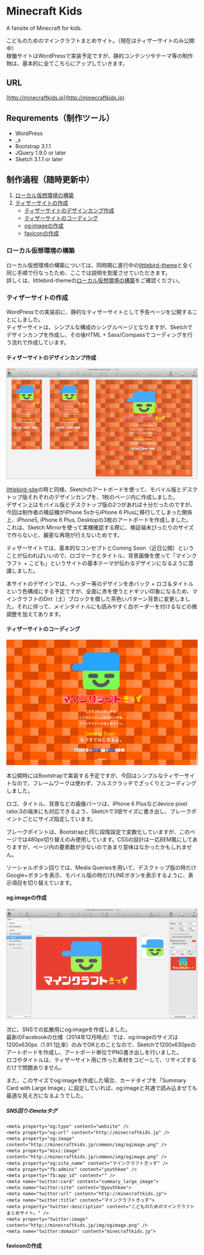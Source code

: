 # Minecraft Kids

A fansite of Minecraft for kids.

こどものためのマインクラフトまとめサイト。（現在はティザーサイトのみ公開中）  
稼働サイトはWordPressで実装予定ですが、静的コンテンツやテーマ等の制作物は、基本的に全てこちらにアップしていきます。

## URL

[http://minecraftkids.jp](http://minecraftkids.jp)

## Requrements（制作ツール）

- WordPress
- _s
- Bootstrap 3.1.1
- JQuery 1.9.0 or later
- Sketch 3.1.1 or later

## 制作過程（随時更新中）

1. [ローカル仮想環境の構築](#user-content-ローカル仮想環境の構築)
2. [ティザーサイトの作成](#user-content-ティザーサイトの作成)
	- [ティザーサイトのデザインカンプ作成](#user-content-ティザーサイトのデザインカンプ作成)
	- [ティザーサイトのコーディング](#user-content-ティザーサイトのコーディング)
	- [og:imageの作成](#user-content-og:imageの作成)
	- [faviconの作成](#user-content-faviconの作成)

### ローカル仮想環境の構築

ローカル仮想環境の構築については、同時期に進行中の[littlebird-theme](https://github.com/littlebirdjp/littlebird-theme)と全く同じ手順で行なったため、ここでは説明を割愛させていただきます。  
詳しくは、littlebird-themeの[ローカル仮想環境の構築](https://github.com/littlebirdjp/littlebird-theme#user-content-%E3%83%AD%E3%83%BC%E3%82%AB%E3%83%AB%E4%BB%AE%E6%83%B3%E7%92%B0%E5%A2%83%E3%81%AE%E6%A7%8B%E7%AF%89)をご確認ください。

### ティザーサイトの作成

WordPressでの実装前に、静的なティザーサイトとして予告ページを公開することにしました。  
ティザーサイトは、シンプルな構成のシングルページとなりますが、Sketchでデザインカンプを作成し、その後HTML + Sass/Compassでコーディングを行う流れで作成しています。

#### ティザーサイトのデザインカンプ作成

![](screenshots/screenshot01.png?raw=true)

[littlebird-site](https://github.com/littlebirdjp/littlebird-site)の時と同様、Sketchのアートボードを使って、モバイル版とデスクトップ版それぞれのデザインカンプを、1枚のページ内に作成しました。  
デザイン上はモバイル版とデスクトップ版の2つがあれば十分だったのですが、今回は制作者の検証機がiPhone 5sからiPhone 6 Plusに移行してしまった関係上、iPhone5, iPhone 6 Plus, Desktopの3枚のアートボードを作成しました。  
これは、Sketch Mirrorを使って実機確認する際に、検証端末ぴったりのサイズで作らないと、厳密な再現が行えないためです。

ティザーサイトでは、基本的なコンセプトとComing Soon（近日公開）ということが伝わればいいので、ロゴマークとタイトル、背景画像を使って「マインクラフト + こども」というサイトの基本テーマが伝わるデザインになるように意識しました。

本サイトのデザインでは、ヘッダー等のデザインを赤バック + ロゴ＆タイトルという色構成にする予定ですが、全面に赤を使うとドギツい印象になるため、マインクラフトのDirt（土）ブロックを模した茶色いパターン背景に変更しました。それに伴って、メインタイトルにも読みやすく白ボーダーを付けるなどの微調整を加えてあります。

#### ティザーサイトのコーディング

![](screenshots/screenshot02.png?raw=true)

本公開時にはBootstrapで実装する予定ですが、今回はシンプルなティザーサイトなので、フレームワークは使わず、フルスクラッチでざっくりとコーディングしました。  

ロゴ、タイトル、背景などの画像パーツは、iPhone 6 Plusなどdevice pixel ratio:3の端末にも対応できるよう、Sketchで3倍サイズに書き出し、ブレークポイントごとにサイズ指定しています。

ブレークポイントは、Bootstrapと同じ段階設定で変数化していますが、このページでは480px切り替えのみ使用しています。CSSの設計は一応BEM風にしてありますが、ページ内の要素数が少ないのであまり意味はなかったかもしれません。

ソーシャルボタン回りでは、Media Queriesを用いて、デスクトップ版の時だけGoogle+ボタンを表示、モバイル版の時だけLINEボタンを表示するように、表示項目を切り替えています。

#### og:imageの作成

![](screenshots/screenshot03.png?raw=true)

次に、SNSでの拡散用にog:imageを作成しました。  
最新のFacebookの仕様（2014年12月時点）では、og:imageのサイズは1200x630px（1.91:1比率）のみでOKとのことなので、Sketchで1200x630pxのアートボードを作成し、アートボード単位でPNG書き出しを行いました。  
ロゴやタイトルは、ティザーサイト用に作った素材をコピーして、リサイズするだけで問題ありません。

また、このサイズでog:imageを作成した場合、カードタイプを「Summary Card with Large Image」に設定していれば、og:imageと共通で読み込ませても最適な見え方になるようでした。

##### SNS回りのmetaタグ

```
<meta property="og:type" content="website" />
<meta property="og:url" content="http://minecraftkids.jp" />
<meta property="og:image" content="http://minecraftkids.jp/common/img/ogimage.png" />
<meta property="mixi:image" content="http://minecraftkids.jp/common/img/ogimage.png" />
<meta property="og:site_name" content="マインクラフトきっず" />
<meta property="fb:admins" content="youthkee" />
<meta property="fb:app_id" content="" />
<meta name="twitter:card" content="summary_large_image">
<meta name="twitter:site" content="@youthkee">
<meta name="twitter:url" content="http://minecraftkids.jp">
<meta name="twitter:title" content="マインクラフトきっず">
<meta property="twitter:description" content="こどものためのマインクラフトまとめサイト。" />
<meta property="twitter:image" content="http://minecraftkids.jp/img/ogimage.png" />
<meta name="twitter:domain" content="minecraftkids.jp">
```

#### faviconの作成






